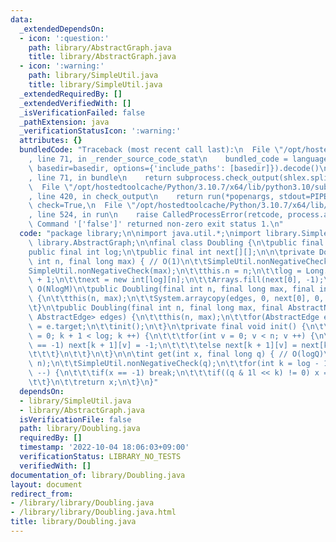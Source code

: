 ```yaml
---
data:
  _extendedDependsOn:
  - icon: ':question:'
    path: library/AbstractGraph.java
    title: library/AbstractGraph.java
  - icon: ':warning:'
    path: library/SimpleUtil.java
    title: library/SimpleUtil.java
  _extendedRequiredBy: []
  _extendedVerifiedWith: []
  _isVerificationFailed: false
  _pathExtension: java
  _verificationStatusIcon: ':warning:'
  attributes: {}
  bundledCode: "Traceback (most recent call last):\n  File \"/opt/hostedtoolcache/Python/3.10.7/x64/lib/python3.10/site-packages/onlinejudge_verify/documentation/build.py\"\
    , line 71, in _render_source_code_stat\n    bundled_code = language.bundle(stat.path,\
    \ basedir=basedir, options={'include_paths': [basedir]}).decode()\n  File \"/opt/hostedtoolcache/Python/3.10.7/x64/lib/python3.10/site-packages/onlinejudge_verify/languages/user_defined.py\"\
    , line 71, in bundle\n    return subprocess.check_output(shlex.split(command))\n\
    \  File \"/opt/hostedtoolcache/Python/3.10.7/x64/lib/python3.10/subprocess.py\"\
    , line 420, in check_output\n    return run(*popenargs, stdout=PIPE, timeout=timeout,\
    \ check=True,\n  File \"/opt/hostedtoolcache/Python/3.10.7/x64/lib/python3.10/subprocess.py\"\
    , line 524, in run\n    raise CalledProcessError(retcode, process.args,\nsubprocess.CalledProcessError:\
    \ Command '['false']' returned non-zero exit status 1.\n"
  code: "package library;\n\nimport java.util.*;\nimport library.SimpleUtil;\nimport\
    \ library.AbstractGraph;\n\nfinal class Doubling {\n\tpublic final int n;\n\t\
    public final int log;\n\tpublic final int next[][];\n\n\tprivate Doubling(final\
    \ int n, final long max) { // O(1)\n\t\tSimpleUtil.nonNegativeCheck(n);\n\t\t\
    SimpleUtil.nonNegativeCheck(max);\n\t\tthis.n = n;\n\t\tlog = Long.numberOfTrailingZeros(Long.highestOneBit(max))\
    \ + 1;\n\t\tnext = new int[log][n];\n\t\tArrays.fill(next[0], -1);\n\t}\n\t//\
    \ O(NlogM)\n\tpublic Doubling(final int n, final long max, final int[] edges)\
    \ {\n\t\tthis(n, max);\n\t\tSystem.arraycopy(edges, 0, next[0], 0, n);\n\t\tinit();\n\
    \t}\n\tpublic Doubling(final int n, final long max, final AbstractNode<? extends\
    \ AbstractEdge> edges) {\n\t\tthis(n, max);\n\t\tfor(AbstractEdge e : edges) next[0][e.source]\
    \ = e.target;\n\t\tinit();\n\t}\n\tprivate final void init() {\n\t\tfor(int k\
    \ = 0; k + 1 < log; k ++) {\n\t\t\tfor(int v = 0; v < n; v ++) {\n\t\t\t\tif(next[k][v]\
    \ == -1) next[k + 1][v] = -1;\n\t\t\t\telse next[k + 1][v] = next[k][next[k][v]];\n\
    \t\t\t}\n\t\t}\n\t}\n\n\tint get(int x, final long q) { // O(logQ)\n\t\tSimpleUtil.rangeCheck(x,\
    \ n);\n\t\tSimpleUtil.nonNegativeCheck(q);\n\t\tfor(int k = log - 1; k >= 0; k\
    \ --) {\n\t\t\tif(x == -1) break;\n\t\t\tif((q & 1l << k) != 0) x = next[k][x];\n\
    \t\t}\n\t\treturn x;\n\t}\n}"
  dependsOn:
  - library/SimpleUtil.java
  - library/AbstractGraph.java
  isVerificationFile: false
  path: library/Doubling.java
  requiredBy: []
  timestamp: '2022-10-04 18:06:03+09:00'
  verificationStatus: LIBRARY_NO_TESTS
  verifiedWith: []
documentation_of: library/Doubling.java
layout: document
redirect_from:
- /library/library/Doubling.java
- /library/library/Doubling.java.html
title: library/Doubling.java
---
```

